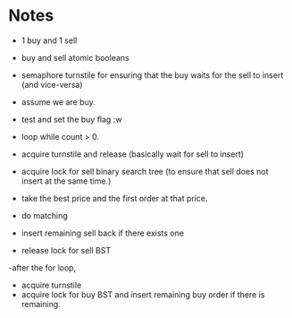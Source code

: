 # Notes
- 1 buy and 1 sell
- buy and sell atomic booleans
- semaphore turnstile for ensuring that the buy waits for the sell to insert (and vice-versa)

- assume we are buy.
- test and set the buy flag :w

- loop while count > 0.
- acquire turnstile and release (basically wait for sell to insert)
- acquire lock for sell binary search tree (to ensure that sell does not insert at the same time.)
- take the best price and the first order at that price.
- do matching
- insert remaining sell back if there exists one
- release lock for sell BST

-after the for loop,
- acquire turnstile
- acquire lock for buy BST and insert remaining buy order if there is remaining.
